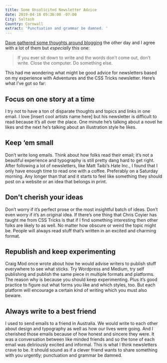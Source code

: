 ```yaml
---
title: Some Unsolicited Newsletter Advice
date: 2019-04-18 05:36:00 -07:00
City: Saltash
Country: Cornwall
extract: 'Punctuation and grammar be damned. '
---
```


[Dave gathered some thoughts around blogging](https://daverupert.com/2019/04/some-unsolicited-blogging-advice/) the other day and I agree with a lot of them but _especially_ this one:

> If you ever sit down to write and the words don’t come out, don’t write. Close the computer. Do something else.

This had me wondering what might be good advice for newsletters based on my experience with Adventures and the CSS Tricks newsletter. Here’s what I’ve got so far:

## Focus on one story at a time

I try not to have a ton of disparate thoughts and topics and links in one email. I love [insert cool artists name here] but his newsletter is difficult to read because it’s all over the place. One minute he’s talking about a novel he likes and the next he’s talking about  an illustration style he likes.  

## Keep ‘em small 

Don’t write long emails. Think about how folks read their email; it’s not a beautiful experience and typography is still pretty dang hard to get right. After following a lot of newsletters, like Matt Taibi’s Hate Inc., I found that I only have enough time to read one with a coffee. Preferably on a Saturday morning. Any longer than that and it starts to feel like something they should post on a website or an idea that belongs in print. 

## Don't cherish your ideas

Don’t worry if it’s perfect prose or the most insightful batch of ideas. Don’t even worry if it’s an original idea. If there’s one thing that Chris Coyier has taught me from CSS Tricks is that if I find something interesting then other folks are likely to as well. No matter how obscure or weird the topic might be. People will always read stuff that’s written in an excited and charming format.  

## Republish and keep experimenting

Craig Mod once wrote about how he would advise writers to publish stuff everywhere to see what sticks. Try Wordpress and Medium, try self publishing and publish the same piece in multiple formats and platforms. The reason why is because you should keep experimenting. Plus it’s good practice to figure out what forms you like and which styles, too. But each platform will encourage a certain kind of writing which you must also beware. 

## Always write to a best friend

I used to send emails to a friend in Australia. We would write to each other about design and typography as well as how our lives were going. And I cherished those emails because of how honest and sincere they were. It was a conversation between like minded friends and so the tone of each email was deliriously excited and informal. This is what I think newsletters crave to be. It should sound as if a clever friend wants to share something with you urgently; punctuation and grammar be damned. 
